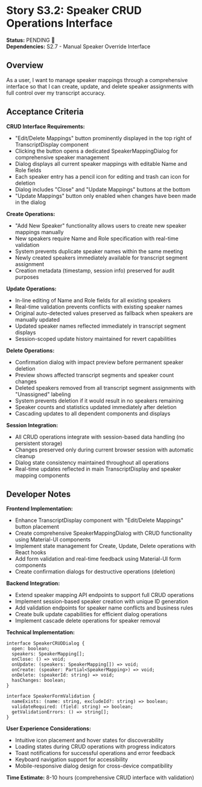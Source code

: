 # Story S3.2: Speaker CRUD Operations Interface

**Status:** PENDING 🔄  
**Dependencies:** S2.7 - Manual Speaker Override Interface

## Overview

As a user, I want to manage speaker mappings through a comprehensive interface so that I can create, update, and delete speaker assignments with full control over my transcript accuracy.

## Acceptance Criteria

**CRUD Interface Requirements:**

- "Edit/Delete Mappings" button prominently displayed in the top right of TranscriptDisplay component
- Clicking the button opens a dedicated SpeakerMappingDialog for comprehensive speaker management
- Dialog displays all current speaker mappings with editable Name and Role fields
- Each speaker entry has a pencil icon for editing and trash can icon for deletion
- Dialog includes "Close" and "Update Mappings" buttons at the bottom
- "Update Mappings" button only enabled when changes have been made in the dialog

**Create Operations:**

- "Add New Speaker" functionality allows users to create new speaker mappings manually
- New speakers require Name and Role specification with real-time validation
- System prevents duplicate speaker names within the same meeting
- Newly created speakers immediately available for transcript segment assignment
- Creation metadata (timestamp, session info) preserved for audit purposes

**Update Operations:**

- In-line editing of Name and Role fields for all existing speakers
- Real-time validation prevents conflicts with existing speaker names
- Original auto-detected values preserved as fallback when speakers are manually updated
- Updated speaker names reflected immediately in transcript segment displays
- Session-scoped update history maintained for revert capabilities

**Delete Operations:**

- Confirmation dialog with impact preview before permanent speaker deletion
- Preview shows affected transcript segments and speaker count changes
- Deleted speakers removed from all transcript segment assignments with "Unassigned" labeling
- System prevents deletion if it would result in no speakers remaining
- Speaker counts and statistics updated immediately after deletion
- Cascading updates to all dependent components and displays

**Session Integration:**

- All CRUD operations integrate with session-based data handling (no persistent storage)
- Changes preserved only during current browser session with automatic cleanup
- Dialog state consistency maintained throughout all operations
- Real-time updates reflected in main TranscriptDisplay and speaker mapping components

## Developer Notes

**Frontend Implementation:**

- Enhance TranscriptDisplay component with "Edit/Delete Mappings" button placement
- Create comprehensive SpeakerMappingDialog with CRUD functionality using Material-UI components
- Implement state management for Create, Update, Delete operations with React hooks
- Add form validation and real-time feedback using Material-UI form components
- Create confirmation dialogs for destructive operations (deletion)

**Backend Integration:**

- Extend speaker mapping API endpoints to support full CRUD operations
- Implement session-based speaker creation with unique ID generation
- Add validation endpoints for speaker name conflicts and business rules
- Create bulk update capabilities for efficient dialog operations
- Implement cascade delete operations for speaker removal

**Technical Implementation:**

```tsx
interface SpeakerCRUDDialog {
  open: boolean;
  speakers: SpeakerMapping[];
  onClose: () => void;
  onUpdate: (speakers: SpeakerMapping[]) => void;
  onCreate: (speaker: Partial<SpeakerMapping>) => void;
  onDelete: (speakerId: string) => void;
  hasChanges: boolean;
}

interface SpeakerFormValidation {
  nameExists: (name: string, excludeId?: string) => boolean;
  validateRequired: (field: string) => boolean;
  getValidationErrors: () => string[];
}
```

**User Experience Considerations:**

- Intuitive icon placement and hover states for discoverability
- Loading states during CRUD operations with progress indicators
- Toast notifications for successful operations and error feedback
- Keyboard navigation support for accessibility
- Mobile-responsive dialog design for cross-device compatibility

**Time Estimate:** 8-10 hours (comprehensive CRUD interface with validation)
